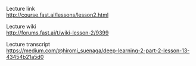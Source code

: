 Lecture link  
http://course.fast.ai/lessons/lesson2.html

Lecture wiki  
http://forums.fast.ai/t/wiki-lesson-2/9399

Lecture transcript  
https://medium.com/@hiromi_suenaga/deep-learning-2-part-2-lesson-13-43454b21a5d0
